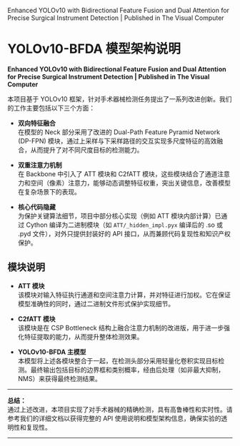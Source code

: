 Enhanced YOLOv10 with Bidirectional Feature Fusion and Dual Attention for Precise Surgical Instrument Detection | Published in The Visual Computer
# YOLOv10-BFDA 模型架构说明

**Enhanced YOLOv10 with Bidirectional Feature Fusion and Dual Attention for Precise Surgical Instrument Detection | Published in The Visual Computer**

本项目基于 YOLOv10 框架，针对手术器械检测任务提出了一系列改进创新。我们的工作主要包括以下三个方面：

- **双向特征融合**  
  在模型的 Neck 部分采用了改进的 Dual-Path Feature Pyramid Network (DP-FPN) 模块，通过上采样与下采样路径的交互实现多尺度特征的高效融合，从而提升了对不同尺度目标的检测能力。

- **双重注意力机制**  
  在 Backbone 中引入了 ATT 模块和 C2fATT 模块，这些模块结合了通道注意力和空间（像素）注意力，能够动态调整特征权重，突出关键信息，改善模型在复杂场景下的表现。

- **核心代码隐藏**  
  为保护关键算法细节，项目中部分核心实现（例如 ATT 模块内部计算）已通过 Cython 编译为二进制模块（如 `ATT/_hidden_impl.pyx` 编译后的 .so 或 .pyd 文件），对外只提供封装好的 API 接口，从而兼顾代码复现性和知识产权保护。

## 模块说明

- **ATT 模块**  
  该模块对输入特征执行通道和空间注意力计算，并对特征进行加权。它在保证模型准确性的同时，通过二进制文件形式保护实现细节。

- **C2fATT 模块**  
  该模块是在 CSP Bottleneck 结构上融合注意力机制的改进版，用于进一步强化特征提取的能力，从而提升整体检测效果。

- **YOLOv10-BFDA 主模型**  
  本模型将上述各模块整合于一起，在检测头部分采用轻量化卷积实现目标检测。最终输出包括目标的边界框和类别概率，经由后处理（如非最大抑制，NMS）来获得最终检测结果。

---

**总结：**  
通过上述改进，本项目实现了对手术器械的精确检测，具有高鲁棒性和实时性。请参考我们的详细文档以获得完整的 API 使用说明和模型架构信息，确保实验的透明性和复现性。

---




